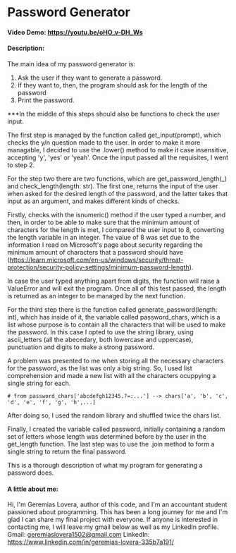 # Password Generator
#### Video Demo:  <https://youtu.be/oHO_v-DH_Ws>
#### Description:
The main idea of my password generator is:

1. Ask the user if they want to generate a password.
2. If they want to, then, the program should ask for the length of the password
3. Print the password.

***In the middle of this steps should also be functions to check the user input.

The first step is managed by the function called get_input(prompt), which checks the y/n question made to the user.
In order to make it more managable, I decided to use the .lower() method to make it case insensitive, accepting 'y', 'yes' or 'yeah'.
Once the input passed all the requisites, I went to step 2.

For the step two there are two functions, which are get_password_length(_) and check_length(length: str).
The first one, returns the input of the user when asked for the desired length of the password, and the latter takes that input as an argument, and makes different kinds of checks.

Firstly, checks with the isnumeric() method if the user typed a number, and then, in order to be able to make sure that the minimum amount of characters for the length is met, I compared the user input to 8, converting the length variable in an integer. The value of 8 was set due to the information I read on Microsoft's page about security regarding the minimum amount of characters that a password should have (https://learn.microsoft.com/en-us/windows/security/threat-protection/security-policy-settings/minimum-password-length).

In case the user typed anything apart from digits, the function will raise a ValueError and will exit the program. Once all of this test passed, the length is returned as an integer to be managed by the next function.

For the third step there is the function called generate_password(length: int), which has inside of it, the variable called password_chars, which is a list whose purpose is to contain all the characters that will be used to make the password. In this case I opted to use the string library, using ascii_letters (all the abecedary, both lowercase and uppercase), punctuation and digits to make a strong password.

A problem was presented to me when storing all the necessary characters for the password, as the list was only a big string. So, I used list comprehension and made a new list with all the characters ocuppying a single string for each.

    # from password_chars['abcdefgh12345.?=:...'] --> chars['a', 'b', 'c', 'd', 'e', 'f', 'g', 'h',...]

After doing so, I used the random library and shuffled twice the chars list.

Finally, I created the variable called password, initially containing a random set of letters whose length was determined before by the user in the get_length function.
The last step was to use the .join method to form a single string to return the final password.

This is a thorough description of what my program for generating a password does.

#### A little about me:
Hi, I'm Geremias Lovera, author of this code, and I'm an accountant student passioned about programming. This has been a long journey for me and I'm glad I can share my final project with everyone.
If anyone is interested in contacting me, I will leave my gmail below as well as my LinkedIn profile.
Gmail: geremiaslovera1502@gmail.com
LinkedIn: https://www.linkedin.com/in/geremias-lovera-335b7a191/